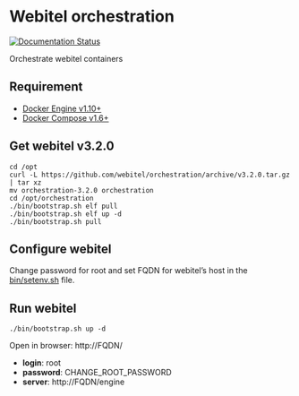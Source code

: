 # Webitel orchestration

[![Documentation Status](https://readthedocs.org/projects/webitel/badge/?version=latest)](http://api.webitel.com/en/latest/?badge=latest)

Orchestrate webitel containers 

## Requirement

- [Docker Engine v1.10+](https://docs.docker.com/engine/installation/)
- [Docker Compose v1.6+](https://docs.docker.com/compose/install/)

## Get webitel v3.2.0

	cd /opt
	curl -L https://github.com/webitel/orchestration/archive/v3.2.0.tar.gz | tar xz
	mv orchestration-3.2.0 orchestration
	cd /opt/orchestration
	./bin/bootstrap.sh elf pull
	./bin/bootstrap.sh elf up -d
	./bin/bootstrap.sh pull

## Configure webitel

Change password for root and set FQDN for webitel’s host in the [bin/setenv.sh](bin/setenv.sh) file.

## Run webitel

	./bin/bootstrap.sh up -d

Open in browser: http://FQDN/

- **login**: root
- **password**: CHANGE_ROOT_PASSWORD
- **server**: http://FQDN/engine
